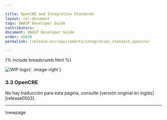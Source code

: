 ```yaml
---

title: OpenCRE and Integration Standards
layout: col-document
tags: OWASP Developer Guide
contributors:
document: OWASP Developer Guide
order: 45030
permalink: /release-es/requirements/integration_standard_opencre/

---
```


{% include breadcrumb.html %}

<style type="text/css">
.image-right {
  height: 180px;
  display: block;
  margin-left: auto;
  margin-right: auto;
  float: right;
}
</style>

![WIP logo](../../../assets/images/dg_wip.png "Work in progress"){: .image-right }

### 3.3 OpenCRE

No hay traducción para esta página, consulte [versión original en inglés][release0503].

----

[es0503]: https://github.com/OWASP/www-project-developer-guide/blob/main/release/05-requirements/03-int-stand.md

\newpage
